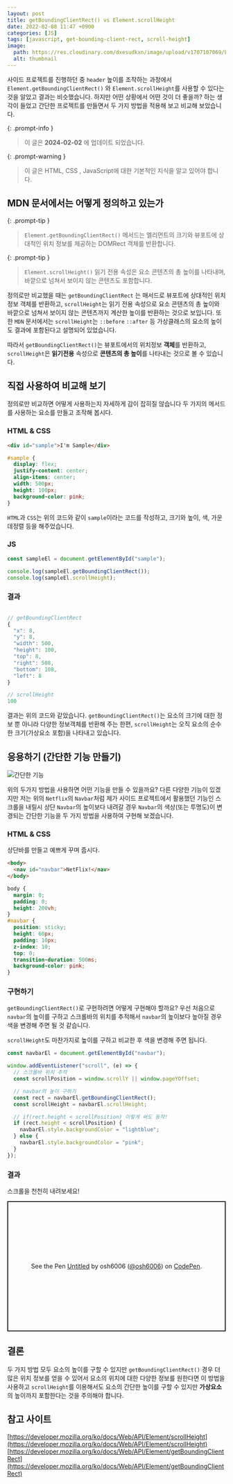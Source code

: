 ```yaml
---
layout: post
title: getBoundingClientRect() vs Element.scrollHeight
date: 2022-02-08 11:47 +0900
categories: [JS]
tags: [javascript, get-bounding-client-rect, scroll-height]
image:
  path: https://res.cloudinary.com/dxesudkxn/image/upload/v1707107069/blog/vjpg9kxt51fhqqnuixoj.gif
  alt: thumbnail
---
```


사이드 프로젝트를 진행하던 중 `header` 높이를 조작하는 과정에서 `Element.getBoundingClientRect()` 와 `Element.scrollHeight`를 사용할 수 있다는 것을 알았고 결과는 비슷했습니다. 하지만 어떤 상황에서 어떤 것이 더 좋을까? 하는 생각이 들었고 간단한 프로젝트를 만들면서 두 가지 방법을 적용해 보고 비교해 보았습니다.

{: .prompt-info }

> 이 글은 **2024-02-02** 에 업데이트 되었습니다.

{: .prompt-warning }

> 이 글은 HTML, CSS , JavaScript에 대한 기본적인 지식을 알고 있어야 합니다.

## MDN 문서에서는 어떻게 정의하고 있는가

{: .prompt-tip }

> `Element.getBoundingClientRect()` 메서드는 엘리먼트의 크기와 뷰포트에 상대적인 위치 정보를 제공하는 DOMRect 객체를 반환합니다.

{: .prompt-tip }

> `Element.scrollHeight()` 읽기 전용 속성은 요소 콘텐츠의 총 높이를 나타내며, 바깥으로 넘쳐서 보이지 않는 콘텐츠도 포함합니다.

정의로만 비교했을 때는 `getBoundingClientRect` 는 매서드로 뷰포트에 상대적인 위치 정보 객체를 반환하고, `scrollHeight`는 읽기 전용 속성으로 요소 콘텐츠의 총 높이와 바깥으로 넘쳐서 보이지 않는 콘텐츠까지 계산한 높이를 반환하는 것으로 보입니다. 또한 `MDN` 문서에서는 `scrollHeight`는 `::before` `::after` 등 가상클래스의 요소의 높이도 결과에 포함된다고 설명되어 있었습니다.

따라서 `getBoundingClientRect()`는 뷰포트에서의 위치정보 **객체**를 반환하고,
`scrollHeight`은 **읽기전용** 속성으로 **콘텐츠의 총 높이**를 나타내는 것으로 볼 수 있습니다.

## 직접 사용하여 비교해 보기

정의로만 비교하면 어떻게 사용하는지 자세하게 감이 잡히질 않습니다 두 가지의 메서드를 사용하는 요소를 만들고 조작해 봅시다.

### HTML & CSS

```html
<div id="sample">I'm Sample</div>
```

```css
#sample {
  display: flex;
  justify-content: center;
  align-items: center;
  width: 500px;
  height: 100px;
  background-color: pink;
}
```

`HTML`과 `CSS`는 위의 코드와 같이 `sample`이라는 코드를 작성하고, 크기와 높이, 색, 가운데정렬 등을 해주었습니다.

### JS

```js
const sampleEl = document.getElementById("sample");

console.log(sampleEl.getBoundingClientRect());
console.log(sampleEl.scrollHeight);
```

### 결과

```js

// getBoundingClientRect
{
  "x": 8,
  "y": 8,
  "width": 500,
  "height": 100,
  "top": 8,
  "right": 508,
  "bottom": 108,
  "left": 8
}

// scrollHeight
100

```

결과는 위의 코드와 같았습니다. `getBoundingClientRect()`는 요소의 크기에 대한 정보 뿐 아니라 다양한 정보객체를 반환해 주는 한편, `scrollHeight`는 오직 요소의 순수한 크기(가상요소 포함)을 나타내고 있습니다.

## 응용하기 (간단한 기능 만들기)

![간단한 기능](https://res.cloudinary.com/dxesudkxn/image/upload/v1707104784/blog/hszuzg7btiurinmlypbj.gif)

위의 두가지 방법을 사용하면 어떤 기능을 만들 수 있을까요? 다른 다양한 기능이 있겠지만 저는 위의 `Netflix`의 `Navbar`처럼 제가 사이드 프로젝트에서 활용했던 기능인 스크롤을 내릴시 상단 `Navbar`의 높이보다 내려갈 경우 `Navbar`의 색상(또는 투명도)이 변경되는 간단한 기능을 두 가지 방법을 사용하여 구현해 보겠습니다.

### HTML & CSS

상단바를 만들고 예쁘게 꾸며 줍시다.

```html
<body>
  <nav id="navbar">NetFlix!</nav>
</body>
```

```css
body {
  margin: 0;
  padding: 0;
  height: 200vh;
}
#navbar {
  position: sticky;
  height: 60px;
  padding: 10px;
  z-index: 10;
  top: 0;
  transition-duration: 500ms;
  background-color: pink;
}
```

### 구현하기

`getBoundingClientRect()`로 구현하려면 어떻게 구현해야 할까요? 우선 처음으로 `navbar`의 높이를 구하고 스크롤바의 위치를 추적해서 `navbar`의 높이보다 높아질 경우 색을 변경해 주면 될 것 같습니다.

`scrollHeight`도 마찬가지로 높이를 구하고 비교한 후 색을 변경해 주면 됩니다.

```js
const navbarEl = document.getElementById("navbar");

window.addEventListener("scroll", (e) => {
  // 스크롤바 위치 추적
  const scrollPosition = window.scrollY || window.pageYOffset;

  // navbar의 높이 구하기
  const rect = navbarEl.getBoundingClientRect();
  const scrollHeight = navbarEl.scrollHeight;

  // if(rect.height < scrollPosition) 이렇게 써도 동작!
  if (rect.height < scrollPosition) {
    navbarEl.style.backgroundColor = "lightblue";
  } else {
    navbarEl.style.backgroundColor = "pink";
  }
});
```

### 결과

스크롤을 천천히 내려보세요!

<p class="codepen" data-height="300" data-default-tab="html,result" data-slug-hash="XWGYbLB" data-user="osh6006" style="height: 300px; box-sizing: border-box; display: flex; align-items: center; justify-content: center; border: 2px solid; margin: 1em 0; padding: 1em;">
  <span>See the Pen <a href="https://codepen.io/osh6006/pen/XWGYbLB">
  Untitled</a> by osh6006 (<a href="https://codepen.io/osh6006">@osh6006</a>)
  on <a href="https://codepen.io">CodePen</a>.</span>
</p>
<script async src="https://cpwebassets.codepen.io/assets/embed/ei.js"></script>

## 결론

두 가지 방법 모두 요소의 높이를 구할 수 있지만 `getBoundingClientRect()` 경우 더 많은 위치 정보를 얻을 수 있어서 요소의 위치에 대한 다양한 정보를 원한다면 이 방법을 사용하고 `scrollHeight`를 이용해서도 요소의 간단한 높이를 구할 수 있지만 **가상요소**의 높이까지 포함한다는 것을 주의해야 합니다.

## 참고 사이트

[https://developer.mozilla.org/ko/docs/Web/API/Element/scrollHeight](https://developer.mozilla.org/ko/docs/Web/API/Element/scrollHeight)
[https://developer.mozilla.org/ko/docs/Web/API/Element/getBoundingClientRect](https://developer.mozilla.org/ko/docs/Web/API/Element/getBoundingClientRect)
